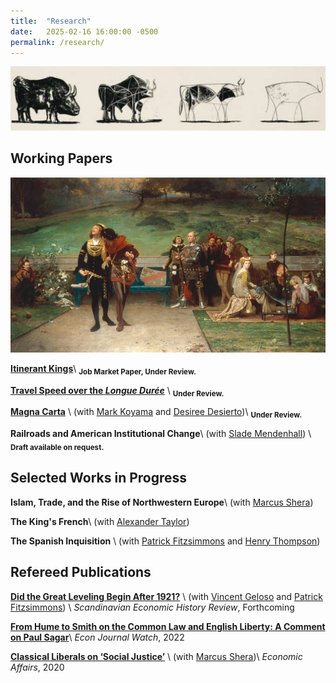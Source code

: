 ```yaml
---
title:  "Research"
date:   2025-02-16 16:00:00 -0500
permalink: /research/
---
```


![Picasso](/assets/images/\bulls.png)

## Working Papers

![ItinerantKings](/assets/images/edward2_favorite.jpg)

**[Itinerant Kings](https://papers.ssrn.com/sol3/papers.cfm?abstract_id=4689473)**\\
<sub>**Job Market Paper, Under Review.**

**[Travel Speed over the *Longue Durée*](https://papers.ssrn.com/sol3/papers.cfm?abstract_id=4635304)** \\
<sub>**Under Review.**

**[Magna Carta](https://papers.ssrn.com/sol3/papers.cfm?abstract_id=4503918)** \\
(with [Mark Koyama](https://mason.gmu.edu/~mkoyama2/About.html) and [Desiree Desierto](https://desireedesierto.com))\\
<sub>**Under Review.**

**Railroads and American Institutional Change**\\
(with [Slade Mendenhall](https://slademendenhall.com)) \\
<sub>**Draft available on request.**

## Selected Works in Progress

**Islam, Trade, and the Rise of Northwestern Europe**\\
(with [Marcus Shera](https://www.marcusshera.com))

**The King's French**\\
(with [Alexander Taylor](https://alexntaylor.github.io))

**The Spanish Inquisition** \\
(with [Patrick Fitzsimmons](https://www.patrubenfitz.com) and [Henry Thompson](https://www.henryathompson.com))

## Refereed Publications

**[Did the Great Leveling Begin After 1921?](https://papers.ssrn.com/sol3/papers.cfm?abstract_id=4579359)** \\
(with [Vincent Geloso](https://vincentgeloso.com) and [Patrick Fitzsimmons](https://www.patrubenfitz.com)) \\
*Scandinavian Economic History Review*, Forthcoming


**[From Hume to Smith on the Common Law and English Liberty: A Comment on Paul Sagar](https://econjwatch.org/articles/from-hume-to-smith-on-the-common-law-and-english-liberty-a-comment-on-paul-sagar)**\\
*Econ Journal Watch*, 2022

**[Classical Liberals on ‘Social Justice’](https://onlinelibrary.wiley.com/doi/abs/10.1111/ecaf.12428)** \\
(with [Marcus Shera](https://www.marcusshera.com))\\
*Economic Affairs*, 2020
